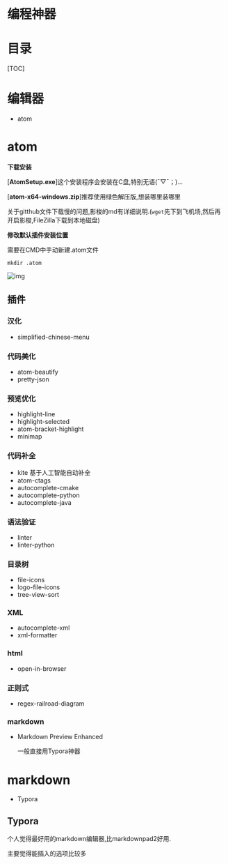 # 编程神器

# 目录

[TOC]

# 编辑器

- atom

# atom

**下载安装**

[**AtomSetup.exe**]这个安装程序会安装在C盘,特别无语(ˉ▽ˉ；)...

[**atom-x64-windows.zip**]推荐使用绿色解压版,想装哪里装哪里

关于gitthub文件下载慢的问题,影梭的md有详细说明.(`wget`先下到飞机场,然后再开启影梭,FileZilla下载到本地磁盘)

**修改默认插件安装位置**

需要在CMD中手动新建.atom文件

```shell
mkdir .atom
```

![img](https://upload-images.jianshu.io/upload_images/5797958-d517337caa49c051.gif?imageMogr2/auto-orient/strip|imageView2/2/w/1118/format/webp)

## 插件

### 汉化

- simplified-chinese-menu

### 代码美化

- atom-beautify
- pretty-json

### 预览优化

- highlight-line
- highlight-selected
- atom-bracket-highlight
- minimap

### 代码补全

- kite 基于人工智能自动补全
- atom-ctags
- autocomplete-cmake
- autocomplete-python
- autocomplete-java

### 语法验证

- linter
- linter-python

### 目录树

- file-icons
- logo-file-icons
- tree-view-sort

### XML

- autocomplete-xml
- xml-formatter

### html

- open-in-browser

### 正则式

- regex-railroad-diagram

### markdown

- Markdown Preview Enhanced

  一般直接用Typora神器

# markdown

- Typora

## Typora

个人觉得最好用的markdown编辑器,比markdownpad2好用.

主要觉得能插入的选项比较多
